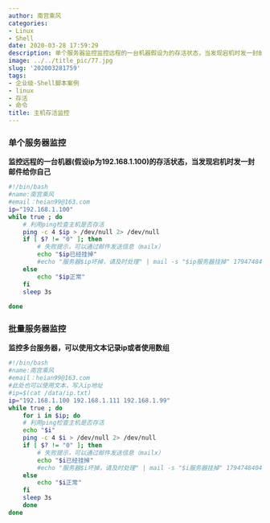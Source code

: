 ```yaml
---
author: 南宫乘风
categories:
- Linux
- Shell
date: 2020-03-28 17:59:29
description: 单个服务器监控监控远程的一台机器假设为的存活状态，当发现宕机时发一封邮件给你自己南宫乘风：利用检查主机是否存活失败提示，可以通过邮件发送信息已经挂掉服务器坏掉，请及时处理服务器挂掉正常批量服务器监控监。。。。。。。
image: ../../title_pic/77.jpg
slug: '202003281759'
tags:
- 企业级-Shell脚本案例
- linux
- 存活
- 命令
title: 主机存活监控
---
```


<!--more-->

### 单个服务器监控

**监控远程的一台机器\(假设ip为192.168.1.100\)的存活状态，当发现宕机时发一封邮件给你自己**

```bash
#!/bin/bash
#name:南宫乘风
#email：heian99@163.com
ip="192.168.1.100"
while true ; do
    # 利用ping检查主机是否存活
    ping -c 4 $ip > /dev/null 2> /dev/null
    if [ $? != "0" ]; then
        # 失败提示，可以通过邮件发送信息（mailx）
        echo "$ip已经挂掉"
        #echo "服务器$ip坏掉，请及时处理" | mail -s "$ip服务器挂掉" 1794748404@qq.com
    else
        echo "$ip正常"
    fi
    sleep 3s
    
done
```

### 批量服务器监控

**监控多台服务器，可以使用文本记录ip或者使用数组**

```bash
#!/bin/bash
#name:南宫乘风
#email：heian99@163.com
#此处也可以使用文本，写入ip地址
#ip=$(cat /data/ip.txt)
ip="192.168.1.100 192.168.1.111 192.168.1.99"
while true ; do
    for i in $ip; do
    # 利用ping检查主机是否存活
    echo "$i"
    ping -c 4 $i > /dev/null 2> /dev/null
    if [ $? != "0" ]; then
        # 失败提示，可以通过邮件发送信息（mailx）
        echo "$i已经挂掉"
        #echo "服务器$i坏掉，请及时处理" | mail -s "$i服务器挂掉" 1794748404@qq.com
    else
        echo "$i正常"
    fi
    sleep 3s      
    done 
done
```